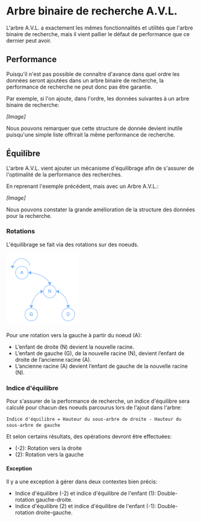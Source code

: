 # Arbre binaire de recherche A.V.L.

L'arbre A.V.L. a exactement les mêmes fonctionnalités et utilités que l'arbre binaire de recherche, mais il vient pallier le défaut de performance que ce dernier peut avoir.

## Performance

Puisqu'il n'est pas possible de connaître d'avance dans quel ordre les données seront ajoutées dans un arbre binaire de recherche, la performance de recherche ne peut donc pas être garantie.

Par exemple, si l'on ajoute, dans l'ordre, les données suivantes à un arbre binaire de recherche:

*[Image]*

Nous pouvons remarquer que cette structure de donnée devient inutile puisqu'une simple liste offrirait la même performance de recherche.

## Équilibre

L'arbre A.V.L. vient ajouter un mécanisme d'équilibrage afin de s'assurer de l'optimalité de la performance des recherches.

En reprenant l'exemple précédent, mais avec un Arbre A.V.L.:

*[Image]*

Nous pouvons constater la grande amélioration de la structure des données pour la recherche.

### Rotations

L'équilibrage se fait via des rotations sur des noeuds.

![Rotation](Images/NodeRotation.png)

Pour une rotation vers la gauche à partir du noeud (A):

- L’enfant de droite (N) devient la nouvelle racine.
- L’enfant de gauche (G), de la nouvelle racine (N), devient l’enfant de droite de l’ancienne racine (A).
- L’ancienne racine (A) devient l’enfant de gauche de la nouvelle racine (N).

### Indice d'équilibre

Pour s'assurer de la performance de recherche, un indice d'équilibre sera calculé pour chacun des noeuds parcourus lors de l'ajout dans l'arbre:

```
Indice d'équilibre = Hauteur du sous-arbre de droite - Hauteur du sous-arbre de gauche
```

Et selon certains résultats, des opérations devront être effectuées:

- (-2): Rotation vers la droite
- (2): Rotation vers la gauche

#### Exception

Il y a une exception à gérer dans deux contextes bien précis:

- Indice d'équilibre (-2) et indice d'équilibre de l'enfant (1): Double-rotation gauche-droite.
- Indice d'équilibre (2) et indice d'équilibre de l'enfant (-1): Double-rotation droite-gauche.
